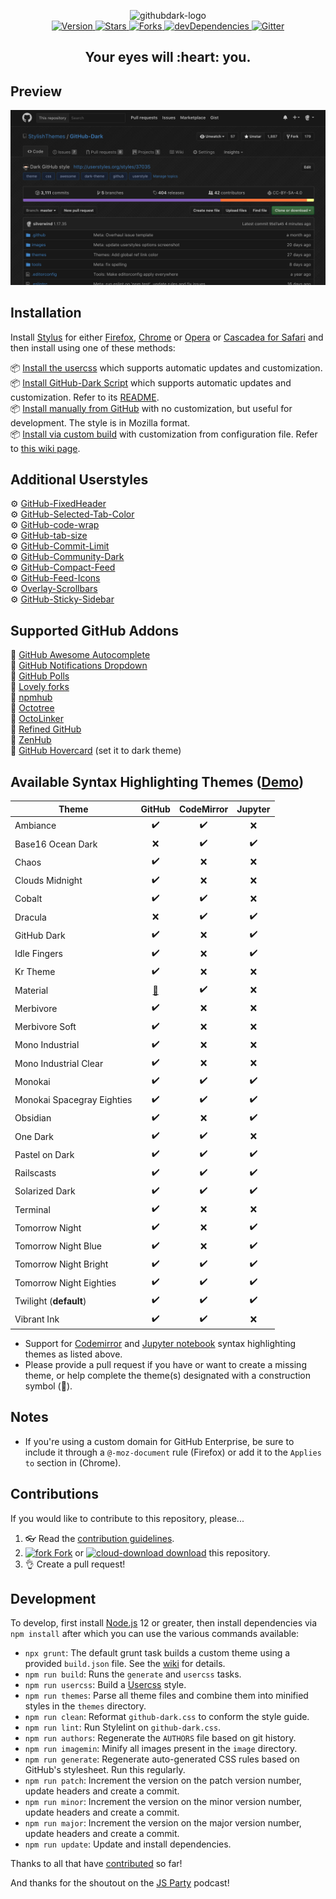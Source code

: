 <p align="center">
  <img alt="githubdark-logo" src="https://cdn.jsdelivr.net/gh/StylishThemes/logos@master/github.dark/githubdark-mini.svg" width="580">
  <br>
  <a href="https://github.com/StylishThemes/GitHub-Dark/tags">
    <img src="https://img.shields.io/github/tag/StylishThemes/GitHub-Dark.svg?label=version&style=flat" alt="Version">
  </a>
  <a href="https://github.com/StylishThemes/GitHub-Dark/stargazers">
    <img src="https://img.shields.io/github/stars/StylishThemes/GitHub-Dark.svg?style=flat" alt="Stars">
  </a>
  <a href="https://github.com/StylishThemes/GitHub-Dark/network">
    <img src="https://img.shields.io/github/forks/StylishThemes/GitHub-Dark.svg?style=flat" alt="Forks">
  </a>
  <a href="https://david-dm.org/StylishThemes/GitHub-Dark?type=dev">
    <img src="https://img.shields.io/david/dev/StylishThemes/GitHub-Dark.svg?label=devDependencies&style=flat" alt="devDependencies">
  </a>
  <a href="https://gitter.im/StylishThemes/GitHub-Dark">
    <img src="https://img.shields.io/gitter/room/StylishThemes/Github-Dark.js.svg?maxAge=2592000&style=flat" alt="Gitter">
  </a>
</p>
<h2 align="center">Your eyes will&nbsp;:heart:&nbsp;you.</h2>

## Preview
![](./images/screenshots/after_blue.png)

## Installation

Install [Stylus](https://add0n.com/stylus.html) for either [Firefox](https://addons.mozilla.org/en-US/firefox/addon/styl-us/), [Chrome](https://chrome.google.com/webstore/detail/stylus/clngdbkpkpeebahjckkjfobafhncgmne) or [Opera](https://addons.opera.com/en-gb/extensions/details/stylus/) or [Cascadea for Safari](https://cascadea.app/) and then install using one of these methods:

📦 [Install the usercss](https://raw.githubusercontent.com/StylishThemes/GitHub-Dark/master/github-dark.user.css) which supports automatic updates and customization.<br>
📦 [Install GitHub-Dark Script](https://raw.githubusercontent.com/StylishThemes/GitHub-Dark-Script/master/github-dark-script.user.js) which supports automatic updates and customization. Refer to its [README](https://github.com/StylishThemes/GitHub-Dark-Script/blob/master/README.md).<br>
📦 [Install manually from GitHub](https://raw.githubusercontent.com/StylishThemes/GitHub-Dark/master/github-dark.css) with no customization, but useful for development. The style is in Mozilla format.<br>
📦 [Install via custom build](https://github.com/StylishThemes/GitHub-Dark/wiki/Build) with customization from configuration file. Refer to [this wiki page](https://github.com/StylishThemes/GitHub-Dark/wiki/Install).

## Additional Userstyles

⚙️ [GitHub-FixedHeader](https://github.com/StylishThemes/GitHub-FixedHeader)<br>
⚙️ [GitHub-Selected-Tab-Color](https://github.com/StylishThemes/GitHub-Selected-Tab-Color)<br>
⚙️ [GitHub-code-wrap](https://github.com/StylishThemes/GitHub-code-wrap)<br>
⚙️ [GitHub-tab-size](https://github.com/StylishThemes/GitHub-tab-size)<br>
⚙️ [GitHub-Commit-Limit](https://github.com/StylishThemes/GitHub-Commit-Limit)<br>
⚙️ [GitHub-Community-Dark](https://github.com/StylishThemes/GitHub-Community-Dark)<br>
⚙️ [GitHub-Compact-Feed](https://github.com/StylishThemes/GitHub-Compact-Feed)<br>
⚙️ [GitHub-Feed-Icons](https://github.com/StylishThemes/GitHub-Feed-Icons)<br>
⚙️ [Overlay-Scrollbars](https://github.com/StylishThemes/Overlay-Scrollbars)<br>
⚙️ [GitHub-Sticky-Sidebar](https://github.com/StylishThemes/GitHub-Sticky-Sidebar)<br>

## Supported GitHub Addons

💾 [GitHub Awesome Autocomplete](https://github.com/algolia/github-awesome-autocomplete)<br>
💾 [GitHub Notifications Dropdown](https://openuserjs.org/scripts/joeytwiddle/Github_Notifications_Dropdown)<br>
💾 [GitHub Polls](https://github.com/apex/gh-polls)<br>
💾 [Lovely forks](https://github.com/musically-ut/lovely-forks#lovely-forks)<br>
💾 [npmhub](https://github.com/npmhub/npmhub)<br>
💾 [Octotree](https://github.com/buunguyen/octotree/#octotree)<br>
💾 [OctoLinker](https://github.com/OctoLinker/OctoLinker)<br>
💾 [Refined GitHub](https://github.com/sindresorhus/refined-github)<br>
💾 [ZenHub](https://www.zenhub.io/)<br>
💾 [GitHub Hovercard](https://github.com/Justineo/github-hovercard) (set it to dark theme)<br>

## Available Syntax Highlighting Themes ([Demo](https://stylishthemes.github.io/GitHub-Dark/))

| Theme                      |   GitHub    |  CodeMirror  |    Jupyter   |
|----------------------------|:-----------:|:------------:|:------------:|
| Ambiance                   |      ✔️     |      ✔️     |      ❌      |
| Base16 Ocean Dark          |      ❌     |      ✔️     |      ✔️      |
| Chaos                      |      ✔️     |      ❌     |      ❌      |
| Clouds Midnight            |      ✔️     |      ❌     |      ❌      |
| Cobalt                     |      ✔️     |      ✔️     |      ❌      |
| Dracula                    |      ❌     |      ✔️     |      ✔️      |
| GitHub Dark                |      ✔️     |      ❌     |      ✔️      |
| Idle Fingers               |      ✔️     |      ❌     |      ✔️      |
| Kr Theme                   |      ✔️     |      ❌     |      ❌      |
| Material                   |   [🚧][1]   |      ✔️     |      ❌      |
| Merbivore                  |      ✔️     |      ❌     |      ❌      |
| Merbivore Soft             |      ✔️     |      ❌     |      ❌      |
| Mono Industrial            |      ✔️     |      ❌     |      ❌      |
| Mono Industrial Clear      |      ✔️     |      ❌     |      ❌      |
| Monokai                    |      ✔️     |      ✔️     |      ✔️      |
| Monokai Spacegray Eighties |      ✔️     |      ✔️     |      ✔️      |
| Obsidian                   |      ✔️     |      ❌     |      ✔️      |
| One Dark                   |      ✔️     |      ✔️     |      ❌      |
| Pastel on Dark             |      ✔️     |      ✔️     |      ✔️      |
| Railscasts                 |      ✔️     |      ✔️     |      ✔️      |
| Solarized Dark             |      ✔️     |      ✔️     |      ✔️      |
| Terminal                   |      ✔️     |      ❌     |      ❌      |
| Tomorrow Night             |      ✔️     |      ❌     |      ✔️      |
| Tomorrow Night Blue        |      ✔️     |      ❌     |      ✔️      |
| Tomorrow Night Bright      |      ✔️     |      ✔️     |      ✔️      |
| Tomorrow Night Eighties    |      ✔️     |      ✔️     |      ✔️      |
| Twilight (**default**)     |      ✔️     |      ✔️     |      ✔️      |
| Vibrant Ink                |      ✔️     |      ✔️     |      ❌      |

- Support for [Codemirror](https://codemirror.net/demo/theme.html) and [Jupyter notebook](https://github.com/sujitpal/statlearning-notebooks/blob/master/src/chapter2.ipynb) syntax highlighting themes as listed above.
- Please provide a pull request if you have or want to create a missing theme, or help complete the theme(s) designated with a construction symbol (🚧).

[1]:https://github.com/StylishThemes/GitHub-Dark/pull/568

## Notes

- If you're using a custom domain for GitHub Enterprise, be sure to include it through a `@-moz-document` rule (Firefox) or add it to the `Applies to` section in (Chrome).

## Contributions

If you would like to contribute to this repository, please...

1. 👓 Read the [contribution guidelines](./.github/CONTRIBUTING.md).
1. [![fork](https://user-images.githubusercontent.com/136959/42383736-c4cb0db8-80fd-11e8-91ca-12bae108bccc.png) Fork](https://github.com/StylishThemes/GitHub-Dark/fork) or [![cloud-download](https://user-images.githubusercontent.com/136959/42401932-9ee9cae0-813d-11e8-8691-16e29a85d3b9.png) download](https://github.com/StylishThemes/GitHub-Dark/archive/master.zip) this repository.
1. 👌 Create a pull request!



## Development

To develop, first install [Node.js](https://nodejs.org) 12 or greater, then install dependencies via `npm install` after which you can use the various commands available:

- `npx grunt`: The default grunt task builds a custom theme using a provided `build.json` file. See the [wiki](https://github.com/StylishThemes/GitHub-Dark/wiki/Build) for details.
- `npm run build`: Runs the `generate` and `usercss` tasks.
- `npm run usercss`: Build a [Usercss](https://github.com/openstyles/stylus/wiki/Usercss) style.
- `npm run themes`: Parse all theme files and combine them into minified styles in the `themes` directory.
- `npm run clean`: Reformat `github-dark.css` to conform the style guide.
- `npm run lint`: Run Stylelint on `github-dark.css`.
- `npm run authors`: Regenerate the `AUTHORS` file based on git history.
- `npm run imagemin`: Minify all images present in the `image` directory.
- `npm run generate`: Regenerate auto-generated CSS rules based on GitHub's stylesheet. Run this regularly.
- `npm run patch`: Increment the version on the patch version number, update headers and create a commit.
- `npm run minor`: Increment the version on the minor version number, update headers and create a commit.
- `npm run major`: Increment the version on the major version number, update headers and create a commit.
- `npm run update`: Update and install dependencies.

Thanks to all that have [contributed](./AUTHORS) so far!

And thanks for the shoutout on the [JS Party](https://changelog.com/jsparty/20#transcript-71) podcast!
